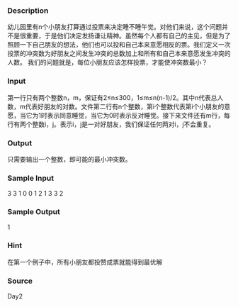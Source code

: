 
### Description

幼儿园里有n个小朋友打算通过投票来决定睡不睡午觉。对他们来说，这个问题并不是很重要，于是他们决定发扬谦让精神。虽然每个人都有自己的主见，但是为了照顾一下自己朋友的想法，他们也可以投和自己本来意愿相反的票。我们定义一次投票的冲突数为好朋友之间发生冲突的总数加上和所有和自己本来意愿发生冲突的人数。
我们的问题就是，每位小朋友应该怎样投票，才能使冲突数最小？


### Input
第一行只有两个整数n，m，保证有2≤n≤300，1≤m≤n(n-1)/2。其中n代表总人数，m代表好朋友的对数。文件第二行有n个整数，第i个整数代表第i个小朋友的意愿，当它为1时表示同意睡觉，当它为0时表示反对睡觉。接下来文件还有m行，每行有两个整数i，j。表示i，j是一对好朋友，我们保证任何两对i，j不会重复。


### Output
只需要输出一个整数，即可能的最小冲突数。

### Sample Input
3 3
1 0 0
1 2
1 3
3 2

### Sample Output
1
### Hint
在第一个例子中，所有小朋友都投赞成票就能得到最优解
### Source
Day2